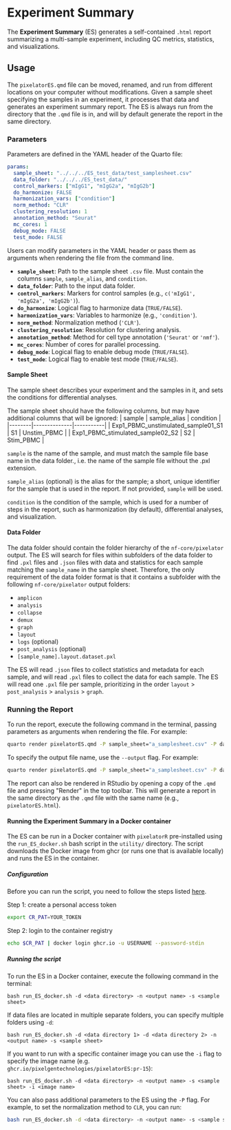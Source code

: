 # Experiment Summary 

The **Experiment Summary** (ES) generates a self-contained `.html` report summarizing a multi-sample experiment, including QC metrics, statistics, and visualizations.

## Usage

The `pixelatorES.qmd` file can be moved, renamed, and run from different locations on your computer without modifications. Given a sample sheet specifying the samples in an experiment, it processes that data and generates an experiment summary report. The ES is always run from the directory that the `.qmd` file is in, and will by default generate the report in the same directory.

### Parameters

Parameters are defined in the YAML header of the Quarto file:

```YAML
params:
  sample_sheet: "../../../ES_test_data/test_samplesheet.csv"
  data_folder: "../../../ES_test_data/"
  control_markers: ["mIgG1", "mIgG2a", "mIgG2b"]
  do_harmonize: FALSE
  harmonization_vars: ["condition"]
  norm_method: "CLR"
  clustering_resolution: 1
  annotation_method: "Seurat"
  mc_cores: 1
  debug_mode: FALSE
  test_mode: FALSE
```

Users can modify parameters in the YAML header or pass them as arguments when rendering the file from the command line.

- **`sample_sheet`**: Path to the sample sheet `.csv` file. Must contain the columns `sample`, `sample_alias`, and `condition`.
- **`data_folder`**: Path to the input data folder.
- **`control_markers`**: Markers for control samples (e.g., `c('mIgG1', 'mIgG2a', 'mIgG2b')`).
- **`do_harmonize`**: Logical flag to harmonize data (`TRUE/FALSE`).
- **`harmonization_vars`**: Variables to harmonize (e.g., `'condition'`).
- **`norm_method`**: Normalization method (`'CLR'`).
- **`clustering_resolution`**: Resolution for clustering analysis.
- **`annotation_method`**: Method for cell type annotation (`'Seurat'` or `'nmf'`).
- **`mc_cores`**: Number of cores for parallel processing.
- **`debug_mode`**: Logical flag to enable debug mode (`TRUE/FALSE`).
- **`test_mode`**: Logical flag to enable test mode (`TRUE/FALSE`). 

#### Sample Sheet

The sample sheet describes your experiment and the samples in it, and sets the conditions for differential analyses.

The sample sheet should have the following columns, but may have additional columns that will be ignored:
| sample | sample_alias | condition |
|--------|--------------|-----------|
| Exp1_PBMC_unstimulated_sample01_S1 | S1 | Unstim_PBMC | 
| Exp1_PBMC_stimulated_sample02_S2 | S2 | Stim_PBMC |

`sample` is the name of the sample, and must match the sample file base name in the data folder., i.e. the name of the sample file without the .pxl extension.

`sample_alias` (optional) is the alias for the sample; a short, unique identifier for the sample that is used in the report. If not provided, `sample` will be used.

`condition` is the condition of the sample, which is used for a number of steps in the report, such as harmonization (by default), differential analyses, and visualization.

#### Data Folder

The data folder should contain the folder hierarchy of the `nf-core/pixelator` output. The ES will search for files within subfolders of the data folder to find `.pxl` files and `.json` files with data and statistics for each sample matching the `sample_name` in the sample sheet. Therefore, the only requirement of the data folder format is that it contains a subfolder with the following `nf-core/pixelator` output folders:

- `amplicon`
- `analysis`
- `collapse`
- `demux`
- `graph`
- `layout`
- `logs` (optional)
- `post_analysis` (optional)
- `[sample_name].layout.dataset.pxl`

The ES will read `.json` files to collect statistics and metadata for each sample, and will read `.pxl` files to collect the data for each sample. The ES will read one `.pxl` file per sample, prioritizing in the order `layout` > `post_analysis` > `analysis` > `graph`.

### Running the Report

To run the report, execute the following command in the terminal, passing parameters as arguments when rendering the file. For example:

```bash
quarto render pixelatorES.qmd -P sample_sheet="a_samplesheet.csv" -P data_folder="./data/"
```

To specify the output file name, use the `--output` flag. For example:

```bash
quarto render pixelatorES.qmd -P sample_sheet="a_samplesheet.csv" -P data_folder="./data/" --output name-of-report.html
```

The report can also be rendered in RStudio by opening a copy of the `.qmd` file and pressing "Render" in the top toolbar. This will generate a report in the same directory as the `.qmd` file with the same name (e.g., `pixelatorES.html`). 


#### Running the Experiment Summary in a Docker container

The ES can be run in a Docker container with `pixelatorR` pre-installed using the `run_ES_docker.sh` bash script in the `utility/` directory.
The script downloads the Docker image from ghcr (or runs one that is available locally) and runs the ES in the container.

##### Configuration

Before you can run the script, you need to follow the steps listed [here](https://docs.github.com/en/packages/working-with-a-github-packages-registry/working-with-the-container-registry).

Step 1: create a personal access token

```bash
export CR_PAT=YOUR_TOKEN
```

Step 2: login to the container registry

```bash
echo $CR_PAT | docker login ghcr.io -u USERNAME --password-stdin
```

##### Running the script

To run the ES in a Docker container, execute the following command in the terminal:

```
bash run_ES_docker.sh -d <data directory> -n <output name> -s <sample sheet>
```

If data files are located in multiple separate folders, you can specify multiple folders using `-d`:

```
bash run_ES_docker.sh -d <data directory 1> -d <data directory 2> -n <output name> -s <sample sheet>
```

If you want to run with a specific container image you can use the `-i` flag to specify the image name (e.g. `ghcr.io/pixelgentechnologies/pixelatorES:pr-15`):

```
bash run_ES_docker.sh -d <data directory> -n <output name> -s <sample sheet> -i <image name>
```

You can also pass additional parameters to the ES using the `-P` flag. For example, to set the normalization method to `CLR`, you can run:

```bash
bash run_ES_docker.sh -d <data directory> -n <output name> -s <sample sheet> -P norm_method=CLR
```
